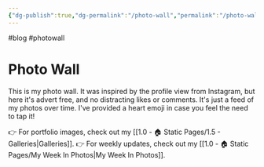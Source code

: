 ```yaml
---
{"dg-publish":true,"dg-permalink":"/photo-wall","permalink":"/photo-wall/","title":"🌅 Photo Wall","contentClasses":"cards cards-cols-3 cards-cover cards-cover-no-border cards-title-hide-icons","noteIcon":null,"created":"2024-05-10T21:24:47.020+01:00","updated":"2024-05-27T09:44:33.158+01:00"}
---
```


#blog #photowall
# Photo Wall

This is my photo wall. It was inspired by the profile view from Instagram, but here it's advert free, and no distracting likes or comments. It's just a feed of my photos over time. I've provided a heart emoji in case you feel the need to tap it!

👉 For portfolio images, check out my [[1.0 - 🏠 Static Pages/1.5 - Galleries\|Galleries]].
👉 For weekly updates, check out my [[1.0 - 🏠 Static Pages/My Week In Photos\|My Week In Photos]].

<head>
    <style>
    .content {
        max-width: 800px !important;
        margin: auto !important;
        font-size: 18px !important;
        line-height: 1.5 !important;
        margin-top: 90px !important;
        position: relative !important;

        @media (max-width: 600px) {
            max-width: 95% !important;
            margin-top: 75px !important;
        }
    }
    </style>
</head>
<head>
    <style>
    .content {
        max-width: 800px !important;
        margin: auto !important;
        font-size: 18px !important;
        line-height: 1.5 !important;
        margin-top: 90px !important;
        position: relative !important;

        @media (max-width: 600px) {
            max-width: 95% !important;
            margin-top: 75px !important;
        }
    }
    </style>
</head>
<head>
    <style>
    .content {
        max-width: 800px !important;
        margin: auto !important;
        font-size: 18px !important;
        line-height: 1.5 !important;
        margin-top: 90px !important;
        position: relative !important;

        @media (max-width: 600px) {
            max-width: 95% !important;
            margin-top: 75px !important;
        }
    }
    </style>
</head>
![](https://i.imgur.com/rsqraJi.jpeg)
> 🏞️ **Cuckoo Lifer**
> 📆 **27/05/2022**
> 📝 I've been trying to photograph the common cuckoo for far too long. Admittedly, I've probably not put in enough effort in the past, however this year I was determined to do so. As I plan to travel to Canada early next year, I'm on a mission to photograph species that I won't see there. So the Common Cuckoo was on the list. After a dreadful storm, the skies cleared and I decided to give a local spot where I'd heard a cuckoo calling recently. To my amazement, upon turning a corner, there was a cuckoo, perched on a tree...It's moments like this which make all the effort worth it.
> 💚
>  #cuckoo #nature #wildlife #photography #lifer
---

>![](https://i.imgur.com/CGrs48d.jpeg)
> 🏞️ **Eyes Bigger Than Your Belly!**
> 📆 **25/05/2022**
> 📝 While walking along a path at RSPB Old Moor with Claudia, she suddenly shouted "What's that?!"... We soon realised it was a stoat with a coot chick in it's mouth. Stoat are well known for catching prey larger than themselves so it's no surprise it has snatched this easy meal.
> 💚
>  #stoat #cootchick #nature #wildlife #photography 
---

>![](https://i.imgur.com/wh1ECyY.jpeg)
> 🏞️ **Herons Tongue**
> 📆 **16/05/2022**
> 📝 Sometimes wildlife photography isn't about telling powerful and impactful stories of nature and our wild landscapes; it's about telling the silly stories of nature too. Just like how we take photos of our pets doing silly things, wildlife is no different. Here a heron sticks it's tongue out at me, as if to say, bet you've not see a heron do this before?! 😝
> 💚
>  #heron #nature #wildlife #photography #comedywildlife
---

>![](https://i.imgur.com/Mnqr5i1.jpeg)
> 🏞️ **Golden Wings**
> 📆 **15/05/2022**
> 📝 Early morning or just before sunset are well known to be the best times of the day for photography, especially if you're looking for the superb colours of the golden sun. I tend to hang around till right before sunset if I can to snap some shots. Many prefer to be infront of the subject (with the sun behind you), but I can't help but be drawn to the rich golden colours you can get from shooting into the sun!🌞
> 💚
>  #littleegret #nature #wildlife #photography #goldenhour
---

>![](https://i.imgur.com/e2n6lVG.jpeg)
> 🏞️ **Humble Grey Wagtail**
> 📆 **13/05/2022**
> 📝 It's lovely when you're sat waiting for something in nature, such as a kingfisher, and then something catches you off guard. This grey wagtail popped down onto a rock infront of me. I kneeled down and was able to fire off some really nice shots, with my camera just barely off the water's surface. Aren't these birds just beautiful?!
> 💚
>  #greywagtail #nature #wildlife #photography 
---

>![](https://i.imgur.com/Dyg4v6C.jpeg)
> 🏞️ **Common Blue Damselfly
> 📆 **11/05/2022**
> 📝 After what seems to have been the longest winter of my life, I was a teeny bit giddy to see my first damselfly of the season. I was at Potteric Carr when this beauty drifted past the front of the hide. It quickly swapped to my macro (I was anticipating this day!) and snapped some shots. I'm forever amazed by the intracy of these creatures. Blows my mind!🤯
> 💚
>  #damselfly #commonbluedamselfly #nature #wildlife #photography 
---

>![](https://i.imgur.com/wdXuozA.jpeg)
> 🏞️ Aurora Borealis
> 📆 **11/05/2022**
> 📝 Most of the World was aware of this event. A huge blast of solar wind created some incredible displays of the Aurora (both north and south). What is perhaps most amazing about this is that millions of people took an interest in the natural processes of our planet. For just a few hours, people from all walks of life witnessed our planet protecting us from harmful particles. If only we could all take an hour out of our day to do something to help protect it back🌍🌱
> 💚
>  #northernlights #auroraborealis #nature #earth #photography 
---

> ![](https://i.imgur.com/wJcjZlh.jpeg)
> 🏞️ **Bugs for tea**
> 📆 **10/05/2022**
> 📝 One of the adult dippers approaching the nest with a bill full of bugs. When you sit and watch birds during spring time, it's remarkable how much food they can gather to feed their hungry chicks. It's also really nice watching them work together as often you only see birds doing their own thing.
> 💚
>  #dipper #nature #wildlife #photography 
---

### The End!

You've reached the end of the feed! Thanks for scrolling! Why not leave a comment below while you're here?

---
### Comments

<div id="waline"></div>
<script type="module">
	import { init } from 'https://unpkg.com/@waline/client@v3/dist/waline.js';
	init({
	  el: '#waline',
	  serverURL: 'https://niallscavecomments.vercel.app/',
	  lang: 'en',
	});
</script>

---
📧 Sign up to my newsletter [[96 - Hidden Notes/Newsletter\|here]].
Created by Niall Bell (niall@niallbell.com)